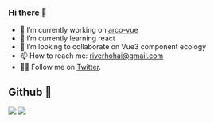 ### Hi there 👋

- 🔭 I’m currently working on [arco-vue](https://github.com/arco-design/arco-design-vue)
- 🌱 I’m currently learning react
- 👯 I’m looking to collaborate on Vue3 component ecology
- 📫 How to reach me: riverhohai@gmail.com
- 😶‍🌫️ Follow me on [Twitter](https://twitter.com/riverhohai).

## Github 🎿
<img align="left" src="https://github-readme-stats.vercel.app/api?username=hehehai&show_icons=true&icon_color=0366d6&text_color=24292e&bg_color=ffffff&hide_title=true&count_private=true"/>
<img align="left" src="https://github-readme-stats.vercel.app/api/top-langs/?username=hehehai&layout=compact" />

<!--
**hehehai/hehehai** is a ✨ _special_ ✨ repository because its `README.md` (this file) appears on your GitHub profile.

Here are some ideas to get you started:

- 🤔 I’m looking for help with ...
- 💬 Ask me about ...
- 😄 Pronouns: ...
- ⚡ Fun fact: ...
-->
